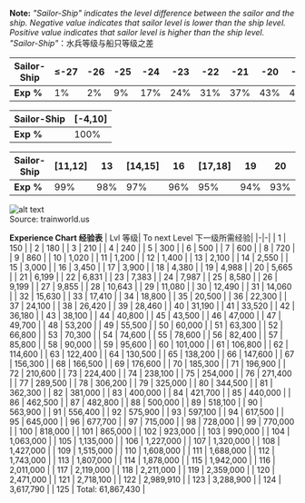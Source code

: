 **Note:**
*"Sailor-Ship" indicates the level difference between the sailor and the ship. Negative value indicates that sailor level is lower than the ship level. Positive value indicates that sailor level is higher than the ship level.*  
*"Sailor-Ship"*：水兵等级与船只等级之差
  
| Sailor-Ship | ≤-27 | -26 | -25 | -24 | -23 | -22 | -21 | -20 | -19 | -18 | -17 | -16 | -15 | -14 | -13 | -12 | -11 | -10 | -9 | -8 | -7 | -6 | -5 |
| ----------- | ---- | --- | --- |---- | --- | --- | --- | --- | --- | --- | --- | --- | --- | --- | --- | --- | --- | --- | -- | -- | -- | -- | -- |
| **Exp %** | 1% | 2% | 9% | 17% | 24% | 31% | 37% | 43% | 49% | 55% | 60% | 65% | 69% | 74% | 78% | 82% | 85% | 88% | 91% | 94% | 96% | 98% | 99% |
   
| Sailor-Ship | [-4,10] |
| ----------- | ---- |
| **Exp %** | 100% | 
   
| Sailor-Ship | [11,12] | 13 | [14,15] | 16 | [17,18] | 19 | 20 | 21 | 22 | [23,24] | 25 | 26 | 27 | 28 | 29 | 30 | 31 | 32 | 33 | 34 | 35 | 36 | 37 | 38 | 39 | 40 | 41 | 42 | 43 | 44 | 45 | 46 | 47 | 48 | 49 | 50 | 51 | 52 | 53 | 54 | 55 | 56 | 57 | 58 | 59 | 60 | 61 | 62 | 63 | 64 | 65 | 66 | 67 | 68 | 69 | ≥70 |
| ----------- | ---- | --- | --- |---- | --- | --- | --- | --- | --- | --- | --- | --- | --- | --- | --- | --- | --- | --- | -- | -- | -- | -- | -- | -----| ---| ---| -- | -- | -- | -- | -- | -- | -- | -- | -- | -- | -- | -- | -- | -- | -- | -- | -- | -- | -- | -- | -- | -- | -- | -- | -- | -- | -- | -- | -- | --- |
| **Exp %** | 99% | 98% | 97% | 96% | 95% | 94% | 93% | 92% | 91% | 90% | 88% | 87% | 86% | 85% | 84% | 83% | 81% | 80% | 79% | 77% | 76% | 75% | 73% | 71%|70%| 68%| 66%| 65%| 63%| 61%| 59%| 57%| 55%| 54%| 51%|49%|47%|45%| 43%| 41%| 38%| 36%| 34%| 31%| 29%| 27%| 24%| 21%| 19%| 16%| 13%| 11%| 8% | 5% | 2% | 1% |  

![alt text](xp.jpg)  
Source: trainworld.us

**Experience Chart 经验表**
| Lvl 等级| To next Level 下一级所需经验|
|-|-|
| 1 | 150 |
| 2 | 180 |
| 3 | 210 |
| 4 | 240 |
| 5 | 300 |
| 6 | 500 |
| 7 | 600 |
| 8 | 720 |
| 9 | 860 |
| 10 | 1,020 |
| 11 | 1,200 |
| 12 | 1,400 |
| 13 | 2,100 |
| 14 | 2,550 |
| 15 | 3,000 |
| 16 | 3,450 |
| 17 | 3,900 |
| 18 | 4,380 |
| 19 | 4,988 |
| 20 | 5,665 |
| 21 | 6,199 |
| 22 | 6,831 |
| 23 | 7,383 |
| 24 | 7,987 |
| 25 | 8,580 |
| 26 | 9,199 |
| 27 | 9,855 |
| 28 | 10,643 |
| 29 | 11,080 |
| 30 | 12,490 |
| 31 | 14,060 |
| 32 | 15,630 |
| 33 | 17,410 |
| 34 | 18,800 |
| 35 | 20,500 |
| 36 | 22,300 |
| 37 | 24,100 |
| 38 | 26,420 |
| 39 | 28,460 |
| 40 | 31,190 |
| 41 | 33,520 |
| 42 | 36,180 |
| 43 | 38,100 |
| 44 | 40,800 |
| 45 | 43,500 |
| 46 | 47,000 |
| 47 | 49,700 |
| 48 | 53,200 |
| 49 | 55,500 |
| 50 | 60,000 |
| 51 | 63,300 |
| 52 | 66,800 |
| 53 | 70,300 |
| 54 | 74,600 |
| 55 | 78,600 |
| 56 | 82,400 |
| 57 | 85,800 |
| 58 | 90,000 |
| 59 | 95,600 |
| 60 | 101,000 |
| 61 | 106,800 |
| 62 | 114,600 |
| 63 | 122,400 |
| 64 | 130,500 |
| 65 | 138,200 |
| 66 | 147,600 |
| 67 | 156,300 |
| 68 | 166,500 |
| 69 | 176,600 |
| 70 | 185,300 |
| 71 | 196,900 |
| 72 | 210,600 |
| 73 | 224,400 |
| 74 | 238,100 |
| 75 | 254,000 |
| 76 | 271,400 |
| 77 | 289,500 |
| 78 | 306,200 |
| 79 | 325,000 |
| 80 | 344,500 |
| 81 | 362,300 |
| 82 | 381,000 |
| 83 | 400,000 |
| 84 | 421,700 |
| 85 | 440,000 |
| 86 | 462,500 |
| 87 | 482,800 |
| 88 | 500,000 |
| 89 | 518,100 |
| 90 | 563,900 |
| 91 | 556,400 |
| 92 | 575,900 |
| 93 | 597,100 |
| 94 | 617,500 |
| 95 | 645,000 |
| 96 | 677,700 |
| 97 | 715,000 |
| 98 | 728,000 |
| 99 | 770,000 |
| 100 | 818,000 |
| 101 | 865,000 |
| 102 | 923,000 |
| 103 | 990,000 |
| 104 | 1,063,000 |
| 105 | 1,135,000 |
| 106 | 1,227,000 |
| 107 | 1,320,000 |
| 108 | 1,427,000 |
| 109 | 1,515,000 |
| 110 | 1,608,000 |
| 111 | 1,688,000 |
| 112 | 1,743,000 |
| 113 | 1,807,000 |
| 114 | 1,878,000 |
| 115 | 1,942,000 |
| 116 | 2,011,000 |
| 117 | 2,119,000 |
| 118 | 2,211,000 |
| 119 | 2,359,000 |
| 120 | 2,471,000 |
| 121 | 2,718,100 |
| 122 | 2,989,910 |
| 123 | 3,288,900 |
| 124 | 3,617,790 |
| 125 | Total: 61,867,430 |
